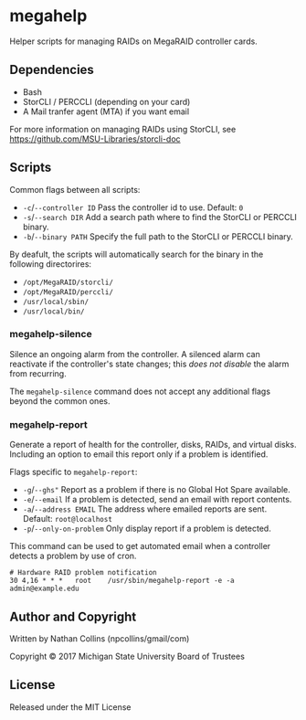 # megahelp

Helper scripts for managing RAIDs on MegaRAID controller cards.

## Dependencies

* Bash
* StorCLI / PERCCLI (depending on your card)
* A Mail tranfer agent (MTA) if you want email

For more information on managing RAIDs using StorCLI, see
https://github.com/MSU-Libraries/storcli-doc

## Scripts

Common flags between all scripts:

* `-c`/`--controller ID` Pass the controller id to use. Default: `0`
* `-s`/`--search DIR` Add a search path where to find the StorCLI or PERCCLI binary.
* `-b`/`--binary PATH` Specify the full path to the StorCLI or PERCCLI binary.

By deafult, the scripts will automatically search for the binary in the following directorires:

* `/opt/MegaRAID/storcli/`
* `/opt/MegaRAID/perccli/`
* `/usr/local/sbin/`
* `/usr/local/bin/`

### megahelp-silence
Silence an ongoing alarm from the controller. A silenced alarm can reactivate if the controller's
state changes; this _does not disable_ the alarm from recurring.  

The `megahelp-silence` command does not accept any additional flags beyond the common ones.  

### megahelp-report
Generate a report of health for the controller, disks, RAIDs,
and virtual disks. Including an option to email this report
only if a problem is identified.

Flags specific to `megahelp-report`:

* `-g`/`--ghs"` Report as a problem if there is no Global Hot Spare available.
* `-e`/`--email` If a problem is detected, send an email with report contents.
* `-a`/`--address EMAIL` The address where emailed reports are sent. Default: `root@localhost`
* `-p`/`--only-on-problem` Only display report if a problem is detected.

This command can be used to get automated email when a controller detects a problem by
use of cron.
```
# Hardware RAID problem notification
30 4,16 * * *   root    /usr/sbin/megahelp-report -e -a admin@example.edu
```

## Author and Copyright
Written by Nathan Collins (npcollins/gmail/com)  

Copyright © 2017 Michigan State University Board of Trustees  

## License
Released under the MIT License
